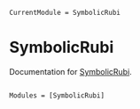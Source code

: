 ```@meta
CurrentModule = SymbolicRubi
```

# SymbolicRubi

Documentation for [SymbolicRubi](https://github.com/fgerick/SymbolicRubi.jl).

```@index
```

```@autodocs
Modules = [SymbolicRubi]
```
